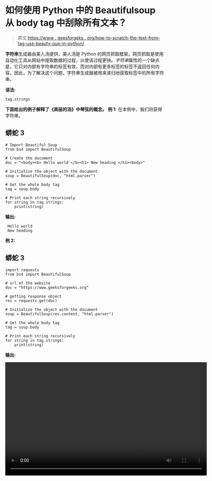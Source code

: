 # 如何使用 Python 中的 Beautifulsoup 从 body tag 中刮除所有文本？

> 原文:[https://www . geesforgeks . org/how-to-scratch-the-text-from-tag-use-beauty-oup-in-python/](https://www.geeksforgeeks.org/how-to-scrape-all-the-text-from-body-tag-using-beautifulsoup-in-python/)

**字符串**生成器由美人汤提供，美人汤是 Python 的网页抓取框架。网页抓取是使用自动化工具从网站中提取数据的过程，以使该过程更快。*字符串*属性的一个缺点是，它只对内部有字符串的标签有效，而对内部有更多标签的标签不返回任何内容。因此，为了解决这个问题，字符串生成器被用来递归地获取标签中的所有字符串。

**语法:**

```
tag.strings 
```

**下面给出的例子解释了《美丽的汤》中琴弦的概念。**
**例 1:** 在本例中，我们将获得字符串。

## 蟒蛇 3

```
# Import Beautiful Soup
from bs4 import BeautifulSoup

# Create the document
doc = "<body><b> Hello world </b><h1> New heading </h1><body>"

# Initialize the object with the document
soup = BeautifulSoup(doc, "html.parser")

# Get the whole body tag
tag = soup.body

# Print each string recursively
for string in tag.strings:
    print(string)
```

**输出:**

```
 Hello world 
 New heading 
```

**例 2:**

## 蟒蛇 3

```
import requests
from bs4 import BeautifulSoup

# url of the website
doc = "https://www.geeksforgeeks.org"

# getting response object
res = requests.get(doc)

# Initialize the object with the document
soup = BeautifulSoup(res.content, "html.parser")

# Get the whole body tag
tag = soup.body

# Print each string recursively
for string in tag.strings:
    print(string)
```

**输出:**

<video class="wp-video-shortcode" id="video-498010-1" width="640" height="360" preload="metadata" controls=""><source type="video/webm" src="https://media.geeksforgeeks.org/wp-content/cdn-uploads/20201013130526/web-scrape-text-python.webm?_=1">[https://media.geeksforgeeks.org/wp-content/cdn-uploads/20201013130526/web-scrape-text-python.webm](https://media.geeksforgeeks.org/wp-content/cdn-uploads/20201013130526/web-scrape-text-python.webm)</video>